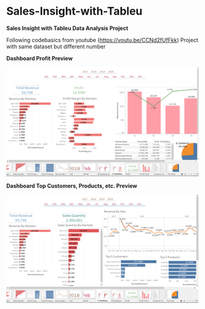 # Sales-Insight-with-Tableu

**Sales Insight with Tableu Data Analysis Project**

Following codebasics from youtube (https://youtu.be/CCNd2fUfFkk) Project with same dataset but different number


**Dashboard Profit Preview**

![alt text](https://github.com/ZulfikriMirza/Sales-Insight-with-Tableu/blob/main/Dashboard%20Profit%20Preview.PNG?raw=true)

**Dashboard Top Customers, Products, etc. Preview**

![alt text](https://github.com/ZulfikriMirza/Sales-Insight-with-Tableu/blob/main/Dashboard%20Top%20Customers%2CProduct%20Preview.PNG?raw=true)
